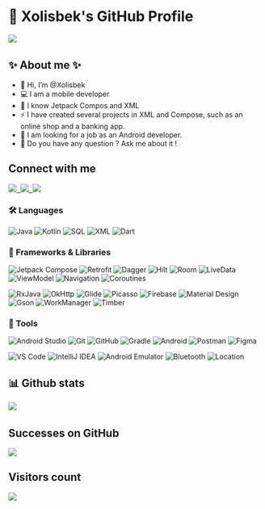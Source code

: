 # 🚀 Xolisbek's GitHub Profile
<img src="https://readme-typing-svg.herokuapp.com?font=Fira+Code&size=20&color=00FF00&lines=Hello+everyone!;My+name+is+Xolisbek;I+am+a+mobile+developer" />&nbsp;
## ✨ About me ✨ 

- 👋 Hi, I’m @Xolisbek
- 💻 I am a mobile developer
- 🌱 I know Jetpack Compos and XML
- ⚡ I have created several projects in XML and Compose, such as an online shop and a banking app.
- 👀 I am looking for a job as an Android developer.
- 💬 Do you have any question ? Ask me about it !

## Connect with me

<p align = "left">
  <a href="https://telegram.me/keyboard_of_qwerty" target="blank">
    <img src="https://img.shields.io/badge/Telegram-1DA1F2?style=flat&logo=Telegram&logoColor=white" />&nbsp; 
  </a>
  <a href="https://www.linkedin.com/in/xolisbek-abdullayev-741432329/" target="blank">
    <img src="https://img.shields.io/badge/Linkedin-%230077B5.svg?&style=flat&logo=Linkedin&logoColor=white" />&nbsp;
  </a>
  <a href="mailto:xolisbekabdullayev@gmail.com" target="blank">
    <img src="https://img.shields.io/badge/Gmail-D14836?style=flat&logo=Gmail&logoColor=white" />
  </a>
</p>

### 🛠 Languages
![Java](https://img.shields.io/badge/-Java-05122A?style=flat&logo=Java) 
![Kotlin](https://img.shields.io/badge/-Kotlin-05122A?style=flat&logo=kotlin) 
![SQL](https://img.shields.io/badge/-SQL-05122A?style=flat&logo=database) 
![XML](https://img.shields.io/badge/-XML-05122A?style=flat&logo=xml) 
![Dart](https://img.shields.io/badge/-Dart-05122A?style=flat&logo=dart) 

### 🧰 Frameworks & Libraries
![Jetpack Compose](https://img.shields.io/badge/-Jetpack%20Compose-05122A?style=flat&logo=jetpack-compose) 
![Retrofit](https://img.shields.io/badge/-Retrofit-05122A?style=flat&logo=square) 
![Dagger](https://img.shields.io/badge/-Dagger-05122A?style=flat&logo=dagger) 
![Hilt](https://img.shields.io/badge/-Hilt-05122A?style=flat&logo=dagger) 
![Room](https://img.shields.io/badge/-Room-05122A?style=flat&logo=google) 
![LiveData](https://img.shields.io/badge/-LiveData-05122A?style=flat&logo=google) 
![ViewModel](https://img.shields.io/badge/-ViewModel-05122A?style=flat&logo=google) 
![Navigation](https://img.shields.io/badge/-Navigation-05122A?style=flat&logo=google) 
![Coroutines](https://img.shields.io/badge/-Coroutines-05122A?style=flat&logo=kotlin) 

![RxJava](https://img.shields.io/badge/-RxJava-05122A?style=flat&logo=reactivex) 
![OkHttp](https://img.shields.io/badge/-OkHttp-05122A?style=flat&logo=square) 
![Glide](https://img.shields.io/badge/-Glide-05122A?style=flat&logo=glide) 
![Picasso](https://img.shields.io/badge/-Picasso-05122A?style=flat&logo=square) 
![Firebase](https://img.shields.io/badge/-Firebase-05122A?style=flat&logo=firebase) 
![Material Design](https://img.shields.io/badge/-Material%20Design-05122A?style=flat&logo=material-design) 
![Gson](https://img.shields.io/badge/-Gson-05122A?style=flat&logo=google) 
![WorkManager](https://img.shields.io/badge/-WorkManager-05122A?style=flat&logo=google)
![Timber](https://img.shields.io/badge/-Timber-05122A?style=flat&logo=square)

### 🔩 Tools
![Android Studio](https://img.shields.io/badge/-Android%20Studio-05122A?style=flat&logo=android-studio) 
![Git](https://img.shields.io/badge/-Git-05122A?style=flat&logo=git) 
![GitHub](https://img.shields.io/badge/-GitHub-05122A?style=flat&logo=github) 
![Gradle](https://img.shields.io/badge/-Gradle-05122A?style=flat&logo=gradle) 
![Android](https://img.shields.io/badge/-Android-05122A?style=flat&logo=android) 
![Postman](https://img.shields.io/badge/-Postman-05122A?style=flat&logo=postman) 
![Figma](https://img.shields.io/badge/-Figma-05122A?style=flat&logo=figma) 

![VS Code](https://img.shields.io/badge/-VS%20Code-05122A?style=flat&logo=visual-studio-code) 
![IntelliJ IDEA](https://img.shields.io/badge/-IntelliJ%20IDEA-05122A?style=flat&logo=intellij-idea)
![Android Emulator](https://img.shields.io/badge/-Android%20Emulator-05122A?style=flat&logo=android)
![Bluetooth](https://img.shields.io/badge/-Bluetooth-05122A?style=flat&logo=bluetooth)
![Location](https://img.shields.io/badge/-Location-05122A?style=flat&logo=google)

## 📊 Github stats

<img src="https://github-readme-stats.vercel.app/api?username=Xolisbek&count_private=true&show_icons=true&theme=tokyonight" />&nbsp;

## Successes on GitHub
<img src="https://github-profile-trophy.vercel.app/?username=Xolisbek&theme=onedark" />

## Visitors count

<img src="https://profile-counter.glitch.me/Xolisbek/count.svg" />&nbsp;

<!--
**Xolisbek/Xolisbek** is a ✨ _special_ ✨ repository because its `README.md` (this file) appears on your GitHub profile.

Here are some ideas to get you started:

- 🔭 I’m currently working on ...
- 🌱 I’m currently learning ...
- 👯 I’m looking to collaborate on ...
- 🤔 I’m looking for help with ...
- 💬 Ask me about ...
- 📫 How to reach me: ...
- 😄 Pronouns: ...
- ⚡ Fun fact: ...
![Profile views](https://komarev.com/ghpvc/?username=Xolisbek&color=blue)
-->
